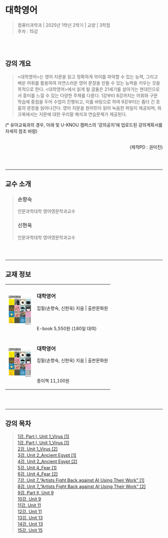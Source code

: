 # 대학영어
> 컴퓨터과학과 | 2025년  1학년 2학기 | 교양 | 3학점  
> 주차 : 15강  

<br><br>

## 강의 개요
> <대학영어>는 영어 지문을 읽고 정확하게 의미를 파악할 수 있는 능력, 그리고 배운 어휘를 활용하여 자연스러운 영어 문장을 만들 수 있는 능력을 키우는 것을 목적으로 한다. <대학영어>에서 읽게 될 글들은 21세기를 살아가는 현대인으로서 흥미를 느낄 수 있는 다양한 주제를 다룬다. 1강부터 8강까지는 어휘와 구문 학습에 중점을 두어 수업이 진행되고, 이를 바탕으로 하여 9강부터는 좀더 긴 호흡의 문장을 읽어나간다. 영어 지문을 원어민이 읽어 녹음한 파일이 제공되며, 워크북에서는 지문에 대한 우리말 해석과 연습문제가 제공된다.

(* 유아교육과의 경우, 아래 및 U-KNOU 캠퍼스의 ‘강의공지’에 업로드된 강의계획서를 자세히 참조 바람)  

<br>
<div style="text-align:right;">(제작PD : 권미진)</div>

<br><br>

---

## 교수 소개
> ### 손향숙  
> 인문과학대학 영어영문학과교수<br>
> ### 신현욱  
> 인문과학대학 영어영문학과교수  

<br><br>

---

## 교재 정보
<table><tr><td><img src="./IMGs/book_cover.png" alt="대학영어 사진" style="width:80px;" /></td><td><h3>대학영어</h3><p>집필(손향숙, 신현욱) 지음 | 출판문화원</p><br><p>E-book
5,550원
(180일 대여)
</p></td></tr><tr><td><img src="./IMGs/book_cover.png" alt="대학영어 사진" style="width:80px;" /></td><td><h3>대학영어</h3><p>집필(손향숙, 신현욱) 지음 | 출판문화원</p><br><p>종이책
11,100원
</p></td></tr></table>

<br><br>

---

## 강의 목차
> [1강. Part I, Unit 1_Virus [1]](./01_PartI_Unit01_Virus1.md)  
[1강. Part I, Unit 1_Virus [1]](./01_PartI_Unit01_Virus1.md)  
[2강. Unit 1_Virus [2]](./02_Unit01_Virus2.md)  
[3강. Unit 2_Ancient Egypt [1]](./03_Unit02_Ancient_Egypt1.md)  
[4강. Unit 2_Ancient Egypt [2]](./04_Unit02_Ancient_Egypt2.md)  
[5강. Unit 4_Fear [1]](./05_Unit04_Fear1.md)  
[6강. Unit 4_Fear [2]](./06_Unit04_Fear2.md)  
[7강. Unit 7_“Artists Fight Back against AI Using Their Work” [1]](./07_Unit07_Artists_Fight_Back_Against_AI_Using_their_work1.md)  
[8강. Unit 7_“Artists Fight Back against AI Using Their Work” [2]](./08_Unit07_Artists_Fight_Back_Against_AI_Using_their_work2.md)  
[9강. Part II, Unit 9](./09_PartII_Unit09.md)  
[10강. Unit 9](./10_Unit09.md)  
[11강. Unit 11](./11_Unit11.md)  
[12강. Unit 11](./12_Unit11.md)  
[13강. Unit 13](./13_Unit13.md)  
[14강. Unit 13](./14_Unit13.md)  
[15강. Unit 15](./15_Unit15.md)  
  